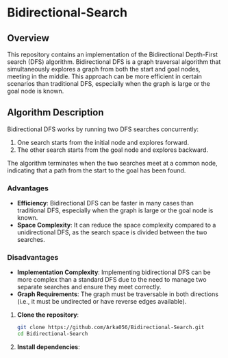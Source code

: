 # Bidirectional-Search

## Overview

This repository contains an implementation of the Bidirectional Depth-First search (DFS) algorithm. Bidirectional DFS is a graph traversal algorithm that simultaneously explores a graph from both the start and goal nodes, meeting in the middle. This approach can be more efficient in certain scenarios than traditional DFS, especially when the graph is large or the goal node is known.

## Algorithm Description

Bidirectional DFS works by running two DFS searches concurrently:
1. One search starts from the initial node and explores forward.
2. The other search starts from the goal node and explores backward.

The algorithm terminates when the two searches meet at a common node, indicating that a path from the start to the goal has been found.


### Advantages
- **Efficiency**: Bidirectional DFS can be faster in many cases than traditional DFS, especially when the graph is large or the goal node is known.
- **Space Complexity**: It can reduce the space complexity compared to a unidirectional DFS, as the search space is divided between the two searches.

### Disadvantages
- **Implementation Complexity**: Implementing bidirectional DFS can be more complex than a standard DFS due to the need to manage two separate searches and ensure they meet correctly.
- **Graph Requirements**: The graph must be traversable in both directions (i.e., it must be undirected or have reverse edges available).




1. **Clone the repository**:
   ```bash
   git clone https://github.com/Arka056/Bidirectional-Search.git
   cd Bidirectional-Search
   ```
2. **Install dependencies**:
   ```bash
   
